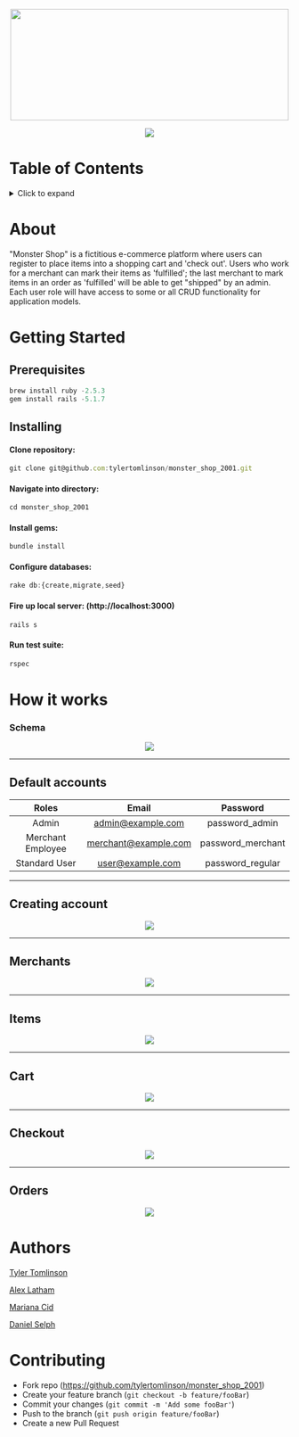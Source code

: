 <p align="center">
  <img width="500" height="200" src="https://media-exp1.licdn.com/dms/image/C4D1BAQHZ3m-yGm8cvA/company-background_10000/0?e=2159024400&v=beta&t=4R94SSaU7ug1AXLuYJzmSsqKUUdseWG-BlfpnZiwnKI">
</p>

<p align="center">
  <a href="https://codeclimate.com/github/tylertomlinson/monster_shop_2001/maintainability"><img src="https://api.codeclimate.com/v1/badges/8202f4f70c28f421c71d/maintainability" /></a>
</p>

# Table of Contents
<details>
<summary>Click to expand</summary>
  
- [About](#about)
- [Getting Started](#getting-started)
- [How it works](#how-it-works)
	* [Schema](#schema)
  * [Default Users](#default-users)
  * [Creating Account](#creating-account)
  * [Items](#items)
  * [Checkout](#checkout)
  * [Orders](#orders)
- [Authors](#authors)
- [Contributing](#contributing)
</details>


# About
"Monster Shop" is a fictitious e-commerce platform where users can register to place items into a shopping cart and 'check out'. Users who work for a merchant can mark their items as 'fulfilled'; the last merchant to mark items in an order as 'fulfilled' will be able to get "shipped" by an admin. Each user role will have access to some or all CRUD functionality for application models.

# Getting Started
## Prerequisites
```javascript
brew install ruby -2.5.3
gem install rails -5.1.7
```
## Installing
#### Clone repository:
```javascript
git clone git@github.com:tylertomlinson/monster_shop_2001.git
```
#### Navigate into directory:
```javascript
cd monster_shop_2001
```
#### Install gems:
```javascript
bundle install
```
#### Configure databases:
```javascript
rake db:{create,migrate,seed}
```
#### Fire up local server: (http://localhost:3000)
```javascript
rails s
```
#### Run test suite:
```javascript
rspec
```

# How it works
### Schema
 <p align="center">
 <img src="https://i.imgur.com/OTr7BnY.png">
</p>

---
## Default accounts
|       Roles       |        Email         |     Password      |
| :---------------: | :------------------: | :---------------: |
|       Admin       |  admin@example.com   |  password_admin   |
| Merchant Employee | merchant@example.com | password_merchant |
|   Standard User   |   user@example.com   | password_regular  |

---
## Creating account
 <p align="center">
 <img src="https://media.giphy.com/media/XdP30SZ43DHTd2nA7K/giphy.gif">
</p>

---
## Merchants
<p align="center">
 <img src="https://imgur.com/nDt3Jzk.png">
</p>

---
## Items
<p align="center">
 <img src="https://i.imgur.com/s17SFKX.png">
</p>

---
## Cart
<p align="center">
 <img src="https://imgur.com/csO2TwW.png">
</p>

---
## Checkout 
<p align="center">
 <img src="https://imgur.com/C1Sxkb8.png">
</p>

---
## Orders 
<p align="center">
 <img src="https://imgur.com/sonvTDW.png">
</p>

# Authors 
<p>
  <a href="https://github.com/tylertomlinson">Tyler Tomlinson</a>
 </p>
 <p>
  <a href="https://github.com/alex-latham">Alex Latham</a>
 </p>
 <p>
  <a href="https://github.com/Mariana-21">Mariana Cid</a>
 </p>
 <p>
  <a href="https://github.com/danielpselph">Daniel Selph</a>
 </p>


 # Contributing
- Fork repo (https://github.com/tylertomlinson/monster_shop_2001)
- Create your feature branch (`git checkout -b feature/fooBar`)
- Commit your changes (`git commit -m 'Add some fooBar'`)
- Push to the branch (`git push origin feature/fooBar`)
- Create a new Pull Request

